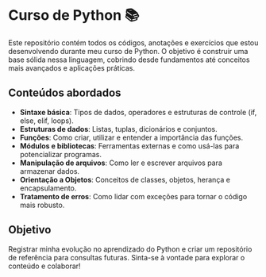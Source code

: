 
# Curso de Python 📚

Este repositório contém todos os códigos, anotações e exercícios que estou desenvolvendo durante meu curso de Python. O objetivo é construir uma base sólida nessa linguagem, cobrindo desde fundamentos até conceitos mais avançados e aplicações práticas.

## Conteúdos abordados
- **Sintaxe básica**: Tipos de dados, operadores e estruturas de controle (if, else, elif, loops).
- **Estruturas de dados**: Listas, tuplas, dicionários e conjuntos.
- **Funções**: Como criar, utilizar e entender a importância das funções.
- **Módulos e bibliotecas**: Ferramentas externas e como usá-las para potencializar programas.
- **Manipulação de arquivos**: Como ler e escrever arquivos para armazenar dados.
- **Orientação a Objetos**: Conceitos de classes, objetos, herança e encapsulamento.
- **Tratamento de erros**: Como lidar com exceções para tornar o código mais robusto.

## Objetivo
Registrar minha evolução no aprendizado do Python e criar um repositório de referência para consultas futuras. Sinta-se à vontade para explorar o conteúdo e colaborar!

